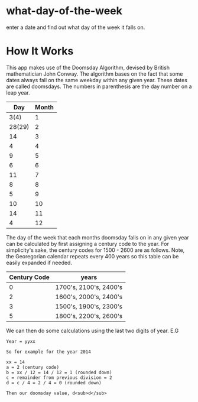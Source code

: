 # what-day-of-the-week
enter a date and find out what day of the week it falls on.

# How It Works
This app makes use of the Doomsday Algorithm, devised by British mathematician John Conway. The algorithm bases on the fact that some dates always fall on the same weekday within any given year. These dates are called doomsdays. The numbers in parenthesis are the day number on a leap year.

| Day | Month |
|-----|-------|
| 3(4) | 1 |
|28(29)|2|
| 14 | 3 |
| 4 | 4 |
| 9 | 5 |
| 6 | 6 |
| 11 | 7 |
| 8 | 8 |
| 5 | 9 |
| 10 | 10 |
| 14 | 11 |
| 4 | 12 |

The day of the week that each months doomsday falls on in any given year can be calculated by first assigning a century code to the year. For simplicity's sake, the century codes for 1500 - 2600 are as follows. Note, the Georegorian calendar repeats every 400 years so this table can be easily expanded if needed.

| Century Code | years |
|--------------|-------|
| 0 | 1700's, 2100's, 2400's |
| 2 | 1600's, 2000's, 2400's |
| 3 | 1500's, 1900's, 2300's |
| 5 | 1800's, 2200's, 2600's |

We can then do some calculations using the last two digits of year. E.G
```
Year = yyxx

So for example for the year 2014

xx = 14
a = 2 (century code)
b = xx / 12 = 14 / 12 = 1 (rounded down)
c = remainder from previous division = 2
d = c / 4 = 2 / 4 = 0 (rounded down)

Then our doomsday value, d<sub>d</sub>
```
